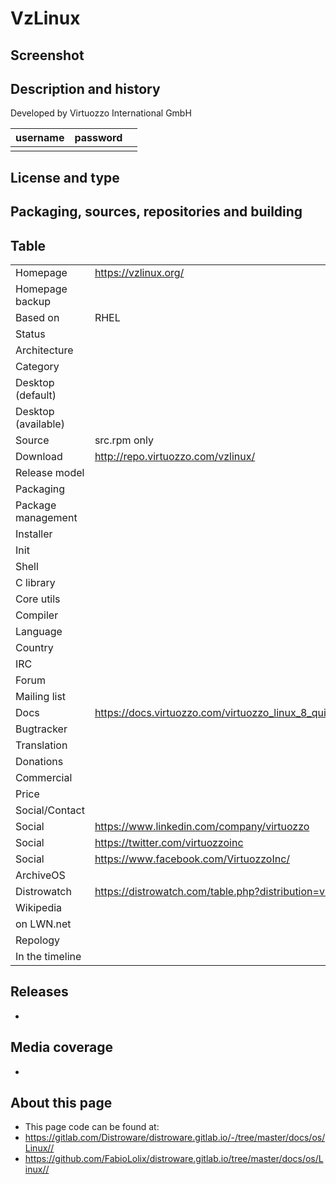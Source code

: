 # VzLinux

## Screenshot


## Description and history

Developed by Virtuozzo International GmbH

| username | password |  |
|----------|----------|--|
|  |  |  |


## License and type

>


## Packaging, sources, repositories and building

>


## Table

|                       |  |
|-----------------------|--|
| Homepage              | <https://vzlinux.org/> |
| Homepage backup       |  |
| Based on              | RHEL |
| Status                |  |
| Architecture          |  |
| Category              |  |
| Desktop (default)     |  |
| Desktop (available)   |  |
| Source                | src.rpm only |
| Download              | <http://repo.virtuozzo.com/vzlinux/> |
| Release model         |  |
| Packaging             |  |
| Package management    |  |
| Installer             |  |
| Init                  |  |
| Shell                 |  |
| C library             |  |
| Core utils            |  |
| Compiler              |  |
| Language              |  |
| Country               |  |
| IRC                   |  |
| Forum                 |  |
| Mailing list          |  |
| Docs                  | <https://docs.virtuozzo.com/virtuozzo_linux_8_quick_start_guide/index.html> |
| Bugtracker            |  |
| Translation           |  |
| Donations             |  |
| Commercial            |  |
| Price                 |  |
| Social/Contact        |  |
| Social                | <https://www.linkedin.com/company/virtuozzo> |
| Social                | <https://twitter.com/virtuozzoinc> |
| Social                | <https://www.facebook.com/VirtuozzoInc/> |
| ArchiveOS             |  |
| Distrowatch           | <https://distrowatch.com/table.php?distribution=vz> |
| Wikipedia             |  |
| on LWN.net            |  |
| Repology              |  |
| In the timeline       |  |


## Releases

* 


## Media coverage

* 


## About this page

* This page code can be found at:
* <https://gitlab.com/Distroware/distroware.gitlab.io/-/tree/master/docs/os/Linux//>
* <https://github.com/FabioLolix/distroware.gitlab.io/tree/master/docs/os/Linux//>
